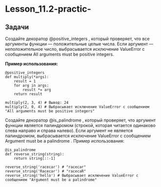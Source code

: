 # Lesson_11.2-practic-
## Задачи

Создайте декоратор 
@positive_integers
, который проверяет, что все аргументы функции — положительные целые числа. Если аргумент — неположительное число, выбрасывается исключение ValueError с сообщением 
All arguments must be positive integers.

**Пример использования:**
```
@positive_integers
def multiply(*args):
    result = 1
    for arg in args:
        result *= arg
    return result

multiply(2, 3, 4) # Вывод: 24
multiply(2, 0, 4) # Выбрасывает исключение ValueError с сообщением "All arguments must be positive integers"
```


Создайте декоратор 
@is_palindrome
, который проверяет, что аргумент функции является палиндромом (строкой, которая читается одинаково слева направо и справа налево). Если аргумент не является палиндромом, выбрасывается исключение ValueError с сообщением 
Argument must be a palindrome
.
Пример использования:
```
@is_palindrome
def reverse_string(string):
    return string[::-1]

reverse_string('racecar') # "racecar"
reverse_string('Racecar') # "racecaR"
reverse_string('hello') # Выбрасывает исключение ValueError с сообщением "Argument must be a palindrome"
```